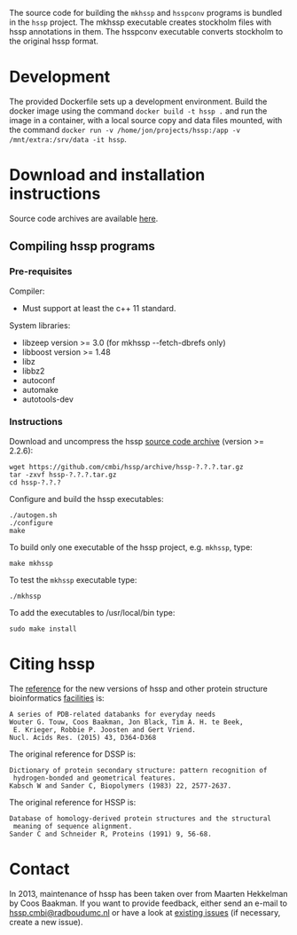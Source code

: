The source code for building the `mkhssp` and `hsspconv`
programs is bundled in the `hssp` project. The mkhssp executable
creates stockholm files with hssp annotations in them. The hsspconv
executable converts stockholm to the original hssp format.

# Development

The provided Dockerfile sets up a development environment. Build the docker
image using the command `docker build -t hssp .` and run the image in a
container, with a local source copy and data files mounted, with the command
`docker run -v /home/jon/projects/hssp:/app -v /mnt/extra:/srv/data -it hssp`.

# Download and installation instructions

Source code archives are available [here][2].

## Compiling hssp programs

### Pre-requisites

Compiler:
* Must support at least the c++ 11 standard.

System libraries:

* libzeep version >= 3.0 (for mkhssp --fetch-dbrefs only)
* libboost version >= 1.48
* libz
* libbz2
* autoconf
* automake
* autotools-dev

### Instructions

Download and uncompress the hssp [source code archive][2] (version >= 2.2.6):

    wget https://github.com/cmbi/hssp/archive/hssp-?.?.?.tar.gz
    tar -zxvf hssp-?.?.?.tar.gz
    cd hssp-?.?.?

Configure and build the hssp executables:

    ./autogen.sh
    ./configure
    make

To build only one executable of the hssp project, e.g. `mkhssp`, type:

    make mkhssp

To test the `mkhssp` executable type:

    ./mkhssp

To add the executables to /usr/local/bin type:

    sudo make install

# Citing hssp

The [reference][3] for the new versions of hssp and other protein structure
bioinformatics [facilities][4] is:

```
A series of PDB-related databanks for everyday needs
Wouter G. Touw, Coos Baakman, Jon Black, Tim A. H. te Beek,
 E. Krieger, Robbie P. Joosten and Gert Vriend.
Nucl. Acids Res. (2015) 43, D364-D368
```

The original reference for DSSP is:

```
Dictionary of protein secondary structure: pattern recognition of
 hydrogen-bonded and geometrical features.
Kabsch W and Sander C, Biopolymers (1983) 22, 2577-2637.
```

The original reference for HSSP is:

```
Database of homology-derived protein structures and the structural
 meaning of sequence alignment.
Sander C and Schneider R, Proteins (1991) 9, 56-68.
```

# Contact

In 2013, maintenance of hssp has been taken over from Maarten Hekkelman by
Coos Baakman. If you want to provide feedback,
either send an e-mail to hssp.cmbi@radboudumc.nl or have a look at
[existing issues][5] (if necessary, create a new issue).


[1]: http://swift.cmbi.umcn.nl/gv/hssp/
[2]: https://github.com/cmbi/hssp/releases
[3]: http://dx.doi.org/10.1093/nar/gku1028
[4]: http://swift.cmbi.umcn.nl/gv/facilities/
[5]: https://github.com/cmbi/hssp/issues
